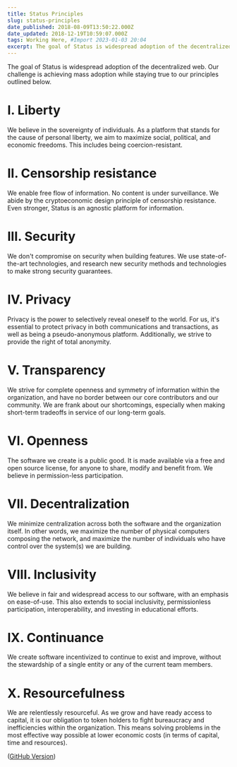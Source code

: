 ```yaml
---
title: Status Principles
slug: status-principles
date_published: 2018-08-09T13:50:22.000Z
date_updated: 2018-12-19T10:59:07.000Z
tags: Working Here, #Import 2023-01-03 20:04
excerpt: The goal of Status is widespread adoption of the decentralized web. Our challenge is achieving mass adoption while staying true to our principles outlined below.
---
```


The goal of Status is widespread adoption of the decentralized web. Our challenge is achieving mass adoption while staying true to our principles outlined below.

# I. Liberty

We believe in the sovereignty of individuals. As a platform that stands for the cause of personal liberty, we aim to maximize social, political, and economic freedoms. This includes being coercion-resistant.

# II. Censorship resistance

We enable free flow of information. No content is under surveillance. We abide by the cryptoeconomic design principle of censorship resistance. Even stronger, Status is an agnostic platform for information.

# III. Security

We don't compromise on security when building features. We use state-of-the-art technologies, and research new security methods and technologies to make strong security guarantees.

# IV. Privacy

Privacy is the power to selectively reveal oneself to the world. For us, it's essential to protect privacy in both communications and transactions, as well as being a pseudo-anonymous platform. Additionally, we strive to provide the right of total anonymity.

# V. Transparency

We strive for complete openness and symmetry of information within the organization, and have no border between our core contributors and our community. We are frank about our shortcomings, especially when making short-term tradeoffs in service of our long-term goals.

# VI. Openness

The software we create is a public good. It is made available via a free and open source license, for anyone to share, modify and benefit from. We believe in permission-less participation.

# VII. Decentralization

We minimize centralization across both the software and the organization itself. In other words, we maximize the number of physical computers composing the network, and maximize the number of individuals who have control over the system(s) we are building.

# VIII. Inclusivity

We believe in fair and widespread access to our software, with an emphasis on ease-of-use. This also extends to social inclusivity, permissionless participation, interoperability, and investing in educational efforts.

# IX. Continuance

We create software incentivized to continue to exist and improve, without the stewardship of a single entity or any of the current team members.

# X. Resourcefulness

We are relentlessly resourceful. As we grow and have ready access to capital, it is our obligation to token holders to fight bureaucracy and inefficiencies within the organization. This means solving problems in the most effective way possible at lower economic costs (in terms of capital, time and resources).

([GitHub Version](https://github.com/status-im/ideas/blob/0091bbd762bc98b705d183243b7509256c9542b4/principles.md))
